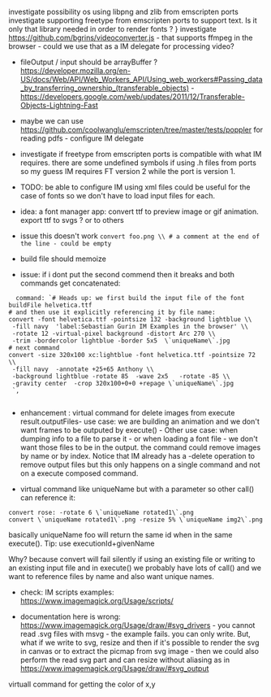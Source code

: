 investigate possibility os using libpng and zlib from emscripten ports
investigate supporting freetype from emscripten ports to support text. Is it only that library needed in order to render fonts ? }
investigate https://github.com/bgrins/videoconverter.js - that supports ffmpeg in the browser - could we use that as a IM delegate for processing video? 

 * fileOutput / input should be arrayBuffer ? https://developer.mozilla.org/en-US/docs/Web/API/Web_Workers_API/Using_web_workers#Passing_data_by_transferring_ownership_(transferable_objects) -  https://developers.google.com/web/updates/2011/12/Transferable-Objects-Lightning-Fast

 * maybe we can use https://github.com/coolwanglu/emscripten/tree/master/tests/poppler for reading pdfs - configure IM delegate

 * investigate if freetype from emscripten ports is compatible with what IM requires. there are some undefined symbols if using .h files from ports so my guess IM requires FT version 2 while the port is version 1.

 * TODO: be able to configure IM using xml files could be useful for the case of fonts so we don't have to load input files for each.

 * idea: a font manager app: convert ttf to preview image or gif animation. export ttf to svgs ? or to others

 * issue this doesn't work `convert foo.png \\ # a comment at the end of the line - could be empty`

 * build file should memoize

 * issue: if i dont put the second commend then it breaks and both commands get concatenated: 
 ```
   command: `# Heads up: we first build the input file of the font 
buildFile helvetica.ttf
# and then use it explicitly referencing it by file name:
convert -font helvetica.ttf -pointsize 132 -background lightblue \\
  -fill navy  'label:Sebastian Gurin IM Examples in the browser' \\
  -rotate 12 -virtual-pixel background -distort Arc 270 \\
  -trim -bordercolor lightblue -border 5x5  \`uniqueName\`.jpg
# next command 
convert -size 320x100 xc:lightblue -font helvetica.ttf -pointsize 72 \\
  -fill navy  -annotate +25+65 Anthony \\
  -background lightblue -rotate 85  -wave 2x5   -rotate -85 \\
  -gravity center  -crop 320x100+0+0 +repage \`uniqueName\`.jpg
  `,
  
  ```

  * enhancement : virtual command for delete images from execute result.outputFiles- use case: we are building an animation and we don't want frames to be outputed by execute() - Other use case: when dumping info to a file to parse it - or when loading a font file - we don't want those files to be in the output. the command could remove images by name or by index. Notice that IM already has a -delete operation to remove output files but this only happens on a single command and not on a execute composed command.

  * virtual command like uniqueName but with a parameter so other call() can reference it: 
```
convert rose: -rotate 6 \`uniqueName rotated1\`.png
convert \`uniqueName rotated1\`.png -resize 5% \`uniqueName img2\`.png
```
  basically uniqueName foo will return the same id when in the same execute(). Tip: use executionId+givenName

  Why? because convert will fail silently if using an existing file or writing to an existing input file and in execute() we probably have lots of call() and we want to reference files by name and also want unique names. 

 * check: IM scripts examples: https://www.imagemagick.org/Usage/scripts/

 * documentation here is wrong: https://www.imagemagick.org/Usage/draw/#svg_drivers - you cannot read .svg files with msvg - the example fails. you can only write. But, what if we write to svg, resize and then if it's possible to render the svg in canvas or to extract the picmap from svg image - then we could also perform the read svg part and can resize without aliasing as in  https://www.imagemagick.org/Usage/draw/#svg_output

 virtuall command for getting the color of x,y 
 